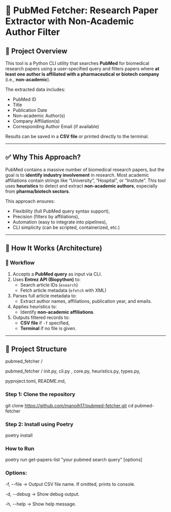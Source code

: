 # 🧪 PubMed Fetcher: Research Paper Extractor with Non-Academic Author Filter

## 🚀 Project Overview

This tool is a Python CLI utility that searches **PubMed** for biomedical research papers using a user-specified query and filters papers where **at least one author is affiliated with a pharmaceutical or biotech company** (i.e., **non-academic**).

The extracted data includes:
- PubMed ID
- Title
- Publication Date
- Non-academic Author(s)
- Company Affiliation(s)
- Corresponding Author Email (if available)

Results can be saved in a **CSV file** or printed directly to the terminal.

---

## ✅ Why This Approach?

PubMed contains a massive number of biomedical research papers, but the goal is to **identify industry involvement** in research. Most academic affiliations contain strings like “University”, “Hospital”, or “Institute”. This tool uses **heuristics** to detect and extract **non-academic authors**, especially from **pharma/biotech sectors**.

This approach ensures:
- Flexibility (full PubMed query syntax support),
- Precision (filters by affiliations),
- Automation (easy to integrate into pipelines),
- CLI simplicity (can be scripted, containerized, etc.)

---

## 🧠 How It Works (Architecture)

### 🔄 Workflow
1. Accepts a **PubMed query** as input via CLI.
2. Uses **Entrez API (Biopython)** to:
   - Search article IDs (`esearch`)
   - Fetch article metadata (`efetch` with XML)
3. Parses full article metadata to:
   - Extract author names, affiliations, publication year, and emails.
4. Applies heuristics to:
   - Identify **non-academic affiliations**.
5. Outputs filtered records to:
   - **CSV file** if `-f` specified,
   - **Terminal** if no file is given.

---

## 🧱 Project Structure

pubmed_fetcher /

   pubmed_fetcher /
      init.py,
      cli.py ,
      core.py,
      heuristics.py,
      types.py,


      
   pyproject.toml,
   README.md,



### Step 1: Clone the repository

git clone https://github.com/manojh17/pubmed-fetcher.git
cd pubmed-fetcher

### Step 2: Install using Poetry

poetry install

### How to Run

poetry run get-papers-list "your pubmed search query" [options]

### Options:
-f, --file → Output CSV file name. If omitted, prints to console.

-d, --debug → Show debug output.

-h, --help → Show help message.

